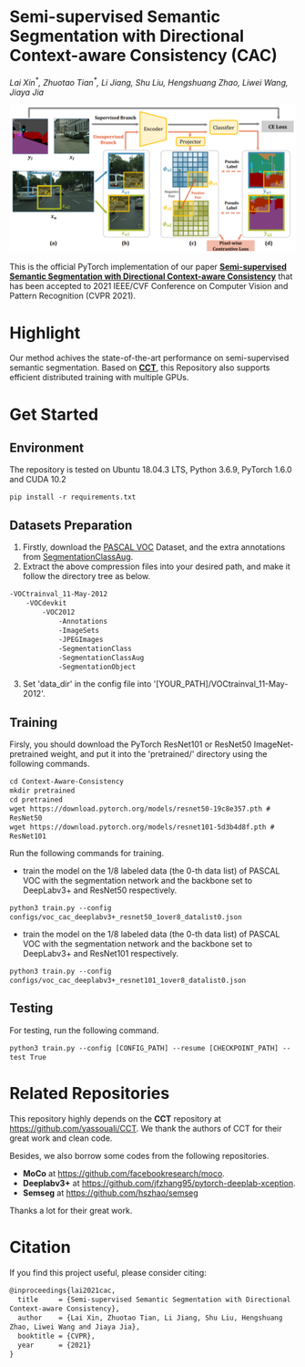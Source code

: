 # Semi-supervised Semantic Segmentation with Directional Context-aware Consistency (CAC)
*Lai Xin<sup>\*</sup>, Zhuotao Tian<sup>\*</sup>, Li Jiang, Shu Liu, Hengshuang Zhao, Liwei Wang, Jiaya Jia*

<div align="center">
  <img src="figures/fig.png"/>
</div>

This is the official PyTorch implementation of our paper [**Semi-supervised Semantic Segmentation with Directional Context-aware Consistency**](https://jiaya.me/papers/semiseg_cvpr21.pdf) that has been accepted to 2021 IEEE/CVF Conference on Computer Vision and Pattern Recognition (CVPR 2021).

# Highlight 
Our method achives the state-of-the-art performance on semi-supervised semantic segmentation. Based on [**CCT**](https://github.com/yassouali/CCT), this Repository also supports efficient distributed training with multiple GPUs.

# Get Started
## Environment
The repository is tested on Ubuntu 18.04.3 LTS, Python 3.6.9, PyTorch 1.6.0 and CUDA 10.2
```
pip install -r requirements.txt
```

## Datasets Preparation
1. Firstly, download the [PASCAL VOC](http://host.robots.ox.ac.uk/pascal/VOC/voc2012/VOCtrainval_11-May-2012.tar) Dataset, and the extra annotations from [SegmentationClassAug](https://www.dropbox.com/s/oeu149j8qtbs1x0/SegmentationClassAug.zip?dl=0).
2. Extract the above compression files into your desired path, and make it follow the directory tree as below.

```
-VOCtrainval_11-May-2012
    -VOCdevkit
        -VOC2012
            -Annotations
            -ImageSets
            -JPEGImages
            -SegmentationClass
            -SegmentationClassAug
            -SegmentationObject
```

3. Set 'data_dir' in the config file into '[YOUR_PATH]/VOCtrainval_11-May-2012'.

## Training

Firsly, you should download the PyTorch ResNet101 or ResNet50 ImageNet-pretrained weight, and put it into the 'pretrained/' directory using the following commands.

```
cd Context-Aware-Consistency
mkdir pretrained
cd pretrained
wget https://download.pytorch.org/models/resnet50-19c8e357.pth # ResNet50
wget https://download.pytorch.org/models/resnet101-5d3b4d8f.pth # ResNet101
```

Run the following commands for training.

- train the model on the 1/8 labeled data (the 0-th data list) of PASCAL VOC with the segmentation network and the backbone set to DeepLabv3+ and ResNet50 respectively.
```
python3 train.py --config configs/voc_cac_deeplabv3+_resnet50_1over8_datalist0.json
```

- train the model on the 1/8 labeled data (the 0-th data list) of PASCAL VOC with the segmentation network and the backbone set to DeepLabv3+ and ResNet101 respectively.
```
python3 train.py --config configs/voc_cac_deeplabv3+_resnet101_1over8_datalist0.json
```

## Testing
For testing, run the following command.

```
python3 train.py --config [CONFIG_PATH] --resume [CHECKPOINT_PATH] --test True
```

# Related Repositories

This repository highly depends on the **CCT** repository at https://github.com/yassouali/CCT. We thank the authors of CCT for their great work and clean code.

Besides, we also borrow some codes from the following repositories.

- **MoCo** at https://github.com/facebookresearch/moco. 
- **Deeplabv3+** at https://github.com/jfzhang95/pytorch-deeplab-xception.
- **Semseg** at https://github.com/hszhao/semseg

Thanks a lot for their great work.

# Citation
If you find this project useful, please consider citing:

```
@inproceedings{lai2021cac,
  title     = {Semi-supervised Semantic Segmentation with Directional Context-aware Consistency},
  author    = {Lai Xin, Zhuotao Tian, Li Jiang, Shu Liu, Hengshuang Zhao, Liwei Wang and Jiaya Jia},
  booktitle = {CVPR},
  year      = {2021}
}
```